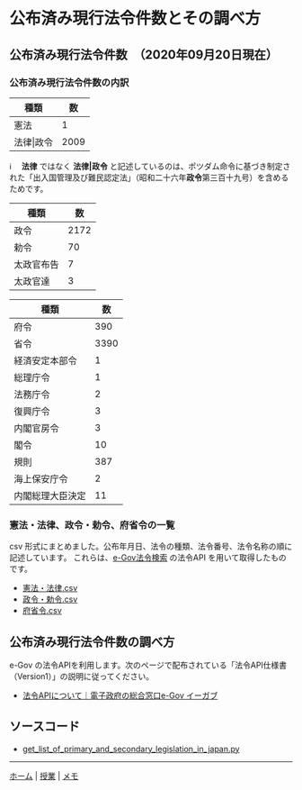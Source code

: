 # 公布済み現行法令件数とその調べ方

## 公布済み現行法令件数　（2020年09月20日現在）

### 公布済み現行法令件数の内訳


| 種類 | 数 |
----|---- 
| 憲法 | 1 |
| 法律\|政令 | 2009 |


ℹ️ 　**法律** ではなく **法律\|政令** と記述しているのは、ポツダム命令に基づき制定された「出入国管理及び難民認定法」（昭和二十六年**政令**第三百十九号）を含めるためです。


| 種類 | 数 |
----|---- 
| 政令 | 2172 |
| 勅令 | 70 |
| 太政官布告 | 7 |
| 太政官達 | 3 |

 
| 種類 | 数 |
----|---- 
|府令| 390|
|省令|3390|
|経済安定本部令|   1|
|総理庁令|   1|
|法務庁令|   2|
|復興庁令|   3|
|内閣官房令|   3|
|閣令|  10|
|規則| 387|
|海上保安庁令|   2|
|内閣総理大臣決定|  11|


### 憲法・法律、政令・勅令、府省令の一覧

csv 形式にまとめました。公布年月日、法令の種類、法令番号、法令名称の順に記述しています。
これらは、[e-Gov法令検索](https://elaws.e-gov.go.jp/search/elawsSearch/elaws_search/lsg0100/) の法令API を用いて取得したものです。
 
 
 - [憲法・法律.csv](https://github.com/tkslab/tkslab.github.io/blob/master/memo/primary-and-secondary-legislation/憲法・法律.csv)
 - [政令・勅令.csv](https://github.com/tkslab/tkslab.github.io/blob/master/memo/primary-and-secondary-legislation/政令・勅令.csv) 
 - [府省令.csv](https://github.com/tkslab/tkslab.github.io/blob/master/memo/primary-and-secondary-legislation/府省令.csv)

 

 
## 公布済み現行法令件数の調べ方

e-Gov の法令APIを利用します。次のページで配布されている「法令API仕様書（Version1）」の説明に従ってください。

-  [法令APIについて｜電子政府の総合窓口e-Gov イーガブ](https://www.e-gov.go.jp/elaws/interface_api/index.html)
 
## ソースコード

- [get_list_of_primary_and_secondary_legislation_in_japan.py](https://github.com/tkslab/tkslab.github.io/blob/master/memo/primary-and-secondary-legislation/get_list_of_primary_and_secondary_legislation_in_japan.py)


---

[ホーム](/) | [授業](/courses/) | [メモ](/memo/)
